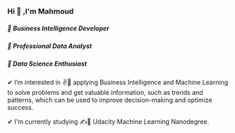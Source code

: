 ### Hi 👋 ,I'm Mahmoud

##### 🥇 Business Intelligence Developer  
##### 🥇 Professional Data Analyst  
##### 🥇 Data Science Enthusiast  

✔ I’m interested in ✌🚀 applying Business Intelligence and Machine Learning to solve problems and get valuable information, 
such as trends and patterns, which can be used to improve decision-making and optimize success.

✔ I'm currently studying ✍🎯 Udacity Machine Learning Nanodegree.

